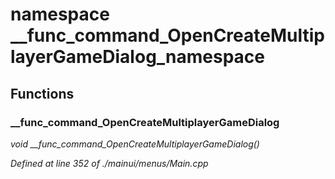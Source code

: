 # namespace __func_command_OpenCreateMultiplayerGameDialog_namespace



## Functions

### __func_command_OpenCreateMultiplayerGameDialog

*void __func_command_OpenCreateMultiplayerGameDialog()*

*Defined at line 352 of ./mainui/menus/Main.cpp*



